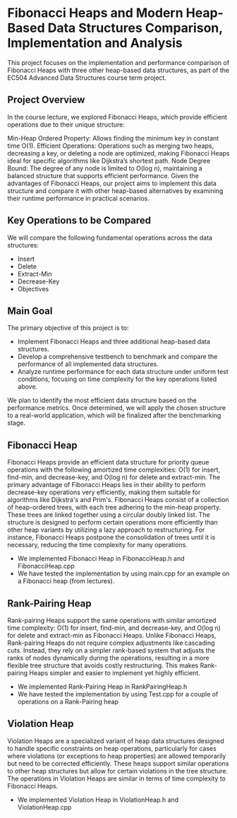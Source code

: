 # Fibonacci Heaps and Modern Heap-Based Data Structures Comparison, Implementation and Analysis

This project focuses on the implementation and performance comparison of Fibonacci Heaps with three other heap-based data structures, as part of the EC504 Advanced Data Structures course term project.

## Project Overview

In the course lecture, we explored Fibonacci Heaps, which provide efficient operations due to their unique structure:

Min-Heap Ordered Property: Allows finding the minimum key in constant time O(1).
Efficient Operations: Operations such as merging two heaps, decreasing a key, or deleting a node are optimized, making Fibonacci Heaps ideal for specific algorithms like Dijkstra’s shortest path.
Node Degree Bound: The degree of any node is limited to O(log n), maintaining a balanced structure that supports efficient performance.
Given the advantages of Fibonacci Heaps, our project aims to implement this data structure and compare it with other heap-based alternatives by examining their runtime performance in practical scenarios.

## Key Operations to be Compared
We will compare the following fundamental operations across the data structures:

* Insert
* Delete
* Extract-Min
* Decrease-Key
* Objectives

## Main Goal
The primary objective of this project is to:

* Implement Fibonacci Heaps and three additional heap-based data structures.
* Develop a comprehensive testbench to benchmark and compare the performance of all implemented data structures.
* Analyze runtime performance for each data structure under uniform test conditions, focusing on time complexity for the key operations listed above.

We plan to identify the most efficient data structure based on the performance metrics. Once determined, we will apply the chosen structure to a real-world application, which will be finalized after the benchmarking stage.


## Fibonacci Heap
Fibonacci Heaps provide an efficient data structure for priority queue operations with the following amortized time complexities: O(1) for insert, find-min, and decrease-key, and O(log n) for delete and extract-min. The primary advantage of Fibonacci Heaps lies in their ability to perform decrease-key operations very efficiently, making them suitable for algorithms like Dijkstra's and Prim's.
Fibonacci Heaps consist of a collection of heap-ordered trees, with each tree adhering to the min-heap property. These trees are linked together using a circular doubly linked list. The structure is designed to perform certain operations more efficiently than other heap variants by utilizing a lazy approach to restructuring. For instance, Fibonacci Heaps postpone the consolidation of trees until it is necessary, reducing the time complexity for many operations.
* We implemented Fibonacci Heap in FibonacciHeap.h and FibonacciHeap.cpp
* We have tested the implementation by using main.cpp for an example on a Fibonacci heap (from lectures).

## Rank-Pairing Heap
Rank-pairing Heaps support the same operations with similar amortized time complexity: O(1) for insert, find-min, and decrease-key, and O(log n) for delete and extract-min as Fibonacci Heaps.
Unlike Fibonacci Heaps, Rank-pairing Heaps do not require complex adjustments like cascading cuts. Instead, they rely on a simpler rank-based system that adjusts the ranks of nodes dynamically during the operations, resulting in a more flexible tree structure that avoids costly restructuring. This makes Rank-pairing Heaps simpler and easier to implement yet highly efficient.
* We implemented Rank-Pairing Heap in RankPairingHeap.h
* We have tested the implementation by using Test.cpp for a couple of operations on a Rank-Pairing heap


## Violation Heap
Violation Heaps are a specialized variant of heap data structures designed to handle specific constraints on heap operations, particularly for cases where violations (or exceptions to heap properties) are allowed temporarily but need to be corrected efficiently. These heaps support similar operations to other heap structures but allow for certain violations in the tree structure.
The operations in Violation Heaps are similar in terms of time complexity to Fibonacci Heaps.
* We implemented Violation Heap in ViolationHeap.h and ViolationHeap.cpp
